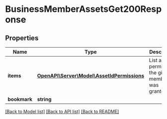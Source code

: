 # BusinessMemberAssetsGet200Response

## Properties
Name | Type | Description | Notes
------------ | ------------- | ------------- | -------------
**items** | [**OpenAPI\Server\Model\AssetIdPermissions**](AssetIdPermissions.md) | List asset permissions the given member was granted. | 
**bookmark** | **string** |  | [optional] 

[[Back to Model list]](../README.md#documentation-for-models) [[Back to API list]](../README.md#documentation-for-api-endpoints) [[Back to README]](../README.md)


